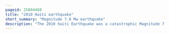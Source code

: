 ```yaml
---
pageid: 25804468
title: "2010 Haiti earthquake"
short_summary: "Magnitude 7.0 Mw earthquake"
description: "The 2010 haiti Earthquake was a catastrophic Magnitude 7 Earthquake. 0 Mw Earthquake that struck Haiti at 16:53 local Time on Tuesday, 12 January 2010. The Epicenter was located near the Town of Logne ouest Dpartement 25 Kilometers west of Port-Au-Prince Haiti's Capital."
---
```

